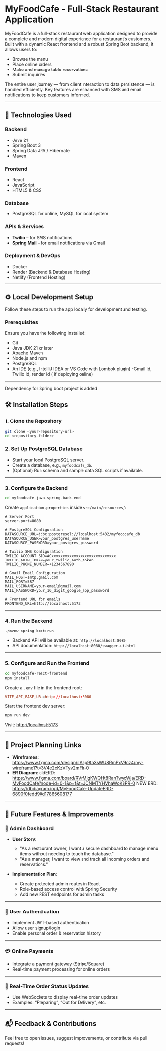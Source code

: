 # MyFoodCafe - Full-Stack Restaurant Application

MyFoodCafe is a full-stack restaurant web application designed to provide a complete and modern digital experience for a restaurant's customers. Built with a dynamic React frontend and a robust Spring Boot backend, it allows users to:

- Browse the menu  
- Place online orders  
- Make and manage table reservations  
- Submit inquiries  

The entire user journey — from client interaction to data persistence — is handled efficiently. Key features are enhanced with SMS and email notifications to keep customers informed.

---

## 🚀 Technologies Used

### Backend
- Java 21  
- Spring Boot 3  
- Spring Data JPA / Hibernate  
- Maven  

### Frontend
- React  
- JavaScript 
- HTML5 & CSS 

### Database
- PostgreSQL for online, MySQL for local system  

### APIs & Services
- **Twilio** – for SMS notifications  
- **Spring Mail** – for email notifications via Gmail  

### Deployment & DevOps
- Docker  
- Render (Backend & Database Hosting)  
- Netlify (Frontend Hosting)  

---

## ⚙️ Local Development Setup

Follow these steps to run the app locally for development and testing.

### Prerequisites

Ensure you have the following installed:

- Git  
- Java JDK 21 or later  
- Apache Maven  
- Node.js and npm  
- PostgreSQL  
- An IDE (e.g., IntelliJ IDEA or VS Code with Lombok plugin)
-Gmail id, Twilio id, render id ( if deploying online)

---
Dependency for Spring boot project is added 

## 🛠️ Installation Steps

### 1. Clone the Repository

```bash
git clone <your-repository-url>
cd <repository-folder>
```

### 2. Set Up PostgreSQL Database

- Start your local PostgreSQL server.
- Create a database, e.g., `myfoodcafe_db`.
- (Optional) Run schema and sample data SQL scripts if available.

---

### 3. Configure the Backend

```bash
cd myfoodcafe-java-spring-back-end
```

Create `application.properties` inside `src/main/resources/`:

```properties
# Server Port
server.port=8080

# PostgreSQL Configuration
DATASOURCE_URL=jdbc:postgresql://localhost:5432/myfoodcafe_db
DATASOURCE_USER=your_postgres_username
DATASOURCE_PASSWORD=your_postgres_password

# Twilio SMS Configuration
TWILIO_ACCOUNT_SID=ACxxxxxxxxxxxxxxxxxxxxxxxxxxxxx
TWILIO_AUTH_TOKEN=your_twilio_auth_token
TWILIO_PHONE_NUMBER=+1234567890

# Gmail Email Configuration
MAIL_HOST=smtp.gmail.com
MAIL_PORT=587
MAIL_USERNAME=your-email@gmail.com
MAIL_PASSWORD=your_16_digit_google_app_password

# Frontend URL for emails
FRONTEND_URL=http://localhost:5173
```

---

### 4. Run the Backend

```bash
./mvnw spring-boot:run
```

- Backend API will be available at: `http://localhost:8080`  
- API documentation: `http://localhost:8080/swagger-ui.html`

---

### 5. Configure and Run the Frontend

```bash
cd myfoodcafe-react-frontend
npm install
```

Create a `.env` file in the frontend root:

```toml
VITE_API_BASE_URL=http://localhost:8080
```

Start the frontend dev server:

```bash
npm run dev
```

Visit: [http://localhost:5173](http://localhost:5173)

---

## 🧩 Project Planning Links

- **Wireframes**:   https://www.figma.com/design/iIAap9ta3sWU8RmPxV9cz4/my-wireframe1?t=3V4e2cKzVTyv2mFh-0
- **ER Diagram**: oldERD: https://www.figma.com/board/RVrMjgKWQHt8RanTwycWja/ERD-MyFoodCafe?node-id=0-1&p=f&t=JCNMTYHVhaWoK8PR-0 
NEW ERD: https://dbdiagram.io/d/MyFoodCafe-UpdateERD-6890f0fedd90d17865608177 

---

## 🌱 Future Features & Improvements

### 🔐 Admin Dashboard

- **User Story**:  
  - "As a restaurant owner, I want a secure dashboard to manage menu items without needing to touch the database."
  - "As a manager, I want to view and track all incoming orders and reservations."

- **Implementation Plan**:
  - Create protected admin routes in React
  - Role-based access control with Spring Security
  - Add new REST endpoints for admin tasks

---

### 🔑 User Authentication

- Implement JWT-based authentication  
- Allow user signup/login  
- Enable personal order & reservation history

---

### 💳 Online Payments

- Integrate a payment gateway (Stripe/Square)  
- Real-time payment processing for online orders

---

### 📡 Real-Time Order Status Updates

- Use WebSockets to display real-time order updates  
- Examples: “Preparing”, “Out for Delivery”, etc.

---



## 📬 Feedback & Contributions

Feel free to open issues, suggest improvements, or contribute via pull requests!

